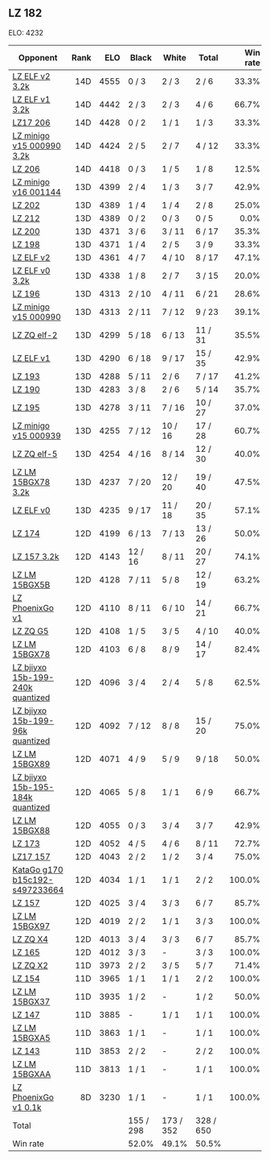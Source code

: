 ## LZ 182 ##

ELO: 4232

Opponent | Rank | ELO | Black | White | Total | Win rate
---------|-----:|----:|-------|-------|-------|-------:
[LZ ELF v2 3.2k](LZ%20ELF%20v2%203.2k.md) | 14D | 4555 | 0 / 3 | 2 / 3 | 2 / 6 | 33.3%
[LZ ELF v1 3.2k](LZ%20ELF%20v1%203.2k.md) | 14D | 4442 | 2 / 3 | 2 / 3 | 4 / 6 | 66.7%
[LZ17 206](LZ17%20206.md) | 14D | 4428 | 0 / 2 | 1 / 1 | 1 / 3 | 33.3%
[LZ minigo v15 000990 3.2k](LZ%20minigo%20v15%20000990%203.2k.md) | 14D | 4424 | 2 / 5 | 2 / 7 | 4 / 12 | 33.3%
[LZ 206](LZ%20206.md) | 14D | 4418 | 0 / 3 | 1 / 5 | 1 / 8 | 12.5%
[LZ minigo v16 001144](LZ%20minigo%20v16%20001144.md) | 13D | 4399 | 2 / 4 | 1 / 3 | 3 / 7 | 42.9%
[LZ 202](LZ%20202.md) | 13D | 4389 | 1 / 4 | 1 / 4 | 2 / 8 | 25.0%
[LZ 212](LZ%20212.md) | 13D | 4389 | 0 / 2 | 0 / 3 | 0 / 5 | 0.0%
[LZ 200](LZ%20200.md) | 13D | 4371 | 3 / 6 | 3 / 11 | 6 / 17 | 35.3%
[LZ 198](LZ%20198.md) | 13D | 4371 | 1 / 4 | 2 / 5 | 3 / 9 | 33.3%
[LZ ELF v2](LZ%20ELF%20v2.md) | 13D | 4361 | 4 / 7 | 4 / 10 | 8 / 17 | 47.1%
[LZ ELF v0 3.2k](LZ%20ELF%20v0%203.2k.md) | 13D | 4338 | 1 / 8 | 2 / 7 | 3 / 15 | 20.0%
[LZ 196](LZ%20196.md) | 13D | 4313 | 2 / 10 | 4 / 11 | 6 / 21 | 28.6%
[LZ minigo v15 000990](LZ%20minigo%20v15%20000990.md) | 13D | 4313 | 2 / 11 | 7 / 12 | 9 / 23 | 39.1%
[LZ ZQ elf-2](LZ%20ZQ%20elf-2.md) | 13D | 4299 | 5 / 18 | 6 / 13 | 11 / 31 | 35.5%
[LZ ELF v1](LZ%20ELF%20v1.md) | 13D | 4290 | 6 / 18 | 9 / 17 | 15 / 35 | 42.9%
[LZ 193](LZ%20193.md) | 13D | 4288 | 5 / 11 | 2 / 6 | 7 / 17 | 41.2%
[LZ 190](LZ%20190.md) | 13D | 4283 | 3 / 8 | 2 / 6 | 5 / 14 | 35.7%
[LZ 195](LZ%20195.md) | 13D | 4278 | 3 / 11 | 7 / 16 | 10 / 27 | 37.0%
[LZ minigo v15 000939](LZ%20minigo%20v15%20000939.md) | 13D | 4255 | 7 / 12 | 10 / 16 | 17 / 28 | 60.7%
[LZ ZQ elf-5](LZ%20ZQ%20elf-5.md) | 13D | 4254 | 4 / 16 | 8 / 14 | 12 / 30 | 40.0%
[LZ LM 15BGX78 3.2k](LZ%20LM%2015BGX78%203.2k.md) | 13D | 4237 | 7 / 20 | 12 / 20 | 19 / 40 | 47.5%
[LZ ELF v0](LZ%20ELF%20v0.md) | 13D | 4235 | 9 / 17 | 11 / 18 | 20 / 35 | 57.1%
[LZ 174](LZ%20174.md) | 12D | 4199 | 6 / 13 | 7 / 13 | 13 / 26 | 50.0%
[LZ 157 3.2k](LZ%20157%203.2k.md) | 12D | 4143 | 12 / 16 | 8 / 11 | 20 / 27 | 74.1%
[LZ LM 15BGX5B](LZ%20LM%2015BGX5B.md) | 12D | 4128 | 7 / 11 | 5 / 8 | 12 / 19 | 63.2%
[LZ PhoenixGo v1](LZ%20PhoenixGo%20v1.md) | 12D | 4110 | 8 / 11 | 6 / 10 | 14 / 21 | 66.7%
[LZ ZQ G5](LZ%20ZQ%20G5.md) | 12D | 4108 | 1 / 5 | 3 / 5 | 4 / 10 | 40.0%
[LZ LM 15BGX78](LZ%20LM%2015BGX78.md) | 12D | 4103 | 6 / 8 | 8 / 9 | 14 / 17 | 82.4%
[LZ bjiyxo 15b-199-240k quantized](LZ%20bjiyxo%2015b-199-240k%20quantized.md) | 12D | 4096 | 3 / 4 | 2 / 4 | 5 / 8 | 62.5%
[LZ bjiyxo 15b-199-96k quantized](LZ%20bjiyxo%2015b-199-96k%20quantized.md) | 12D | 4092 | 7 / 12 | 8 / 8 | 15 / 20 | 75.0%
[LZ LM 15BGX89](LZ%20LM%2015BGX89.md) | 12D | 4071 | 4 / 9 | 5 / 9 | 9 / 18 | 50.0%
[LZ bjiyxo 15b-195-184k quantized](LZ%20bjiyxo%2015b-195-184k%20quantized.md) | 12D | 4065 | 5 / 8 | 1 / 1 | 6 / 9 | 66.7%
[LZ LM 15BGX88](LZ%20LM%2015BGX88.md) | 12D | 4055 | 0 / 3 | 3 / 4 | 3 / 7 | 42.9%
[LZ 173](LZ%20173.md) | 12D | 4052 | 4 / 5 | 4 / 6 | 8 / 11 | 72.7%
[LZ17 157](LZ17%20157.md) | 12D | 4043 | 2 / 2 | 1 / 2 | 3 / 4 | 75.0%
[KataGo g170 b15c192-s497233664](KataGo%20g170%20b15c192-s497233664.md) | 12D | 4034 | 1 / 1 | 1 / 1 | 2 / 2 | 100.0%
[LZ 157](LZ%20157.md) | 12D | 4025 | 3 / 4 | 3 / 3 | 6 / 7 | 85.7%
[LZ LM 15BGX97](LZ%20LM%2015BGX97.md) | 12D | 4019 | 2 / 2 | 1 / 1 | 3 / 3 | 100.0%
[LZ ZQ X4](LZ%20ZQ%20X4.md) | 12D | 4013 | 3 / 4 | 3 / 3 | 6 / 7 | 85.7%
[LZ 165](LZ%20165.md) | 12D | 4012 | 3 / 3 | - | 3 / 3 | 100.0%
[LZ ZQ X2](LZ%20ZQ%20X2.md) | 11D | 3973 | 2 / 2 | 3 / 5 | 5 / 7 | 71.4%
[LZ 154](LZ%20154.md) | 11D | 3965 | 1 / 1 | 1 / 1 | 2 / 2 | 100.0%
[LZ LM 15BGX37](LZ%20LM%2015BGX37.md) | 11D | 3935 | 1 / 2 | - | 1 / 2 | 50.0%
[LZ 147](LZ%20147.md) | 11D | 3885 | - | 1 / 1 | 1 / 1 | 100.0%
[LZ LM 15BGXA5](LZ%20LM%2015BGXA5.md) | 11D | 3863 | 1 / 1 | - | 1 / 1 | 100.0%
[LZ 143](LZ%20143.md) | 11D | 3853 | 2 / 2 | - | 2 / 2 | 100.0%
[LZ LM 15BGXAA](LZ%20LM%2015BGXAA.md) | 11D | 3813 | 1 / 1 | - | 1 / 1 | 100.0%
[LZ PhoenixGo v1 0.1k](LZ%20PhoenixGo%20v1%200.1k.md) | 8D | 3230 | 1 / 1 | - | 1 / 1 | 100.0%
Total | | | 155 / 298 | 173 / 352 | 328 / 650 | 
Win rate| | | 52.0% | 49.1% | 50.5% | 
